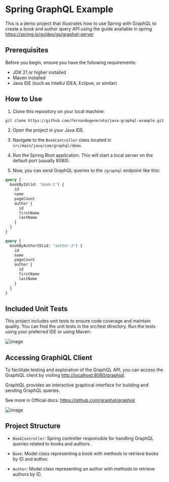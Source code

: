 

# Spring GraphQL Example

This is a demo project that illustrates how to use Spring with GraphQL to create a book and author query API using the guide available in spring https://spring.io/guides/gs/graphql-server
## Prerequisites

Before you begin, ensure you have the following requirements:

- JDK 21 or higher installed
- Maven installed
- Java IDE (such as IntelliJ IDEA, Eclipse, or similar)

## How to Use

1. Clone this repository on your local machine:

```bash
git clone https://github.com/fernandogenerato/java-graphql-example.git
```

2. Open the project in your Java IDE.

3. Navigate to the `BookController` class located in `src/main/java/com/graphql/demo`.

4. Run the Spring Boot application. This will start a local server on the default port (usually 8080).

5. Now, you can send GraphQL queries to the `/graphql` endpoint like this:

```graphql
query {
  bookById(id: "book-1") {
    id
    name
    pageCount
    author {
      id
      firstName
      lastName
    }
  }
}

query {
  bookByAuthorID(id: "author-3") {
    id
    name
    pageCount
    author {
      id
      firstName
      lastName
    }
  }
}
```
## Included Unit Tests
This project includes unit tests to ensure code coverage and maintain quality. You can find the unit tests in the src/test directory. Run the tests using your preferred IDE or using Maven:

![image](https://github.com/fernandogenerato/java-graphql-example/assets/22321412/a2f76e89-e656-4669-b59a-5971a222a093)

## Accessing GraphiQL Client

To facilitate testing and exploration of the GraphQL API, you can access the GraphiQL client by visiting [http://localhost:8080/graphiql](http://localhost:8080/graphiql). 

GraphiQL provides an interactive graphical interface for building and sending GraphQL queries.

See more in Official docs: https://github.com/graphql/graphiql

![image](https://github.com/fernandogenerato/java-graphql-example/assets/22321412/810b2390-a312-4881-b7aa-6f7abe3879fd)


## Project Structure

- `BookController`: Spring controller responsible for handling GraphQL queries related to books and authors.

- `Book`: Model class representing a book with methods to retrieve books by ID and author.

- `Author`: Model class representing an author with methods to retrieve authors by ID.
